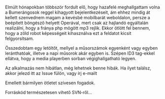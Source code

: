Elmúlt hónapokban többször fordult elő, hogy hazafelé meghallgattam volna a Bumerángosok reggel kihagyott bejelentkezéseit, ám ehhez mindig át kellett szenvednem magam a kevésbé mobilbarát weboldalon, persze a beépített böngésző helyett Operával, mert csak az hajlandó egyáltalán realizálni, hogy a fránya php mögött mp3 rejlik.
Ekkor ötlött fel bennem, hogy a zöld robot képességeit kihasználva ezt a feldatot kicsit felgyorsítsam.

Összedobtam egy letöltőt, mellyel a műsorszámok egyenként vagy egyben leránthatóak, illetve a napi műsorok akár egyben is. Szépen ID3 tag-ekkel ellátva, hogy a media playerben sorban végighallgatható legyen.

Az alkalmazás nem hibátlan, még lehetnek benne hibák.
Ha ilyet találsz, akkor jelezd itt az Issue fülön, vagy írj e-mailt

Emellett bármilyen ötletet szívesen fogadok.

Forráskód természetesen vihető SVN-ről...